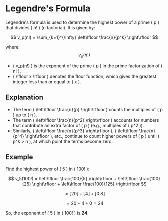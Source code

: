 # Legendre's Formula

Legendre's formula is used to determine the highest power of a prime \( p \) that divides \( n! \) (n factorial). It is given by:

$$ 
v_p(n!) = \sum_{k=1}^{\infty} \left\lfloor \frac{n}{p^k} \right\rfloor 
$$

where:
$$ v_p(n!) $$ 
- \( v_p(n!) \) is the exponent of the prime \( p \) in the prime factorization of \( n! \).
- \( \lfloor x \rfloor \) denotes the floor function, which gives the greatest integer less than or equal to \( x \).


## Explanation
- The term \( \left\lfloor \frac{n}{p} \right\rfloor \) counts the multiples of \( p \) up to \( n \).
- The term \( \left\lfloor \frac{n}{p^2} \right\rfloor \) accounts for numbers that contribute an extra factor of \( p \) (e.g., multiples of \( p^2 \)).
- Similarly, \( \left\lfloor \frac{n}{p^3} \right\rfloor \), \( \left\lfloor \frac{n}{p^4} \right\rfloor \), etc., continue to count higher powers of \( p \) until \( p^k > n \), at which point the terms become zero.

## Example
Find the highest power of \( 5 \) in \( 100! \):

$$
v_5(100!) = \left\lfloor \frac{100}{5} \right\rfloor + \left\lfloor \frac{100}{25} \right\rfloor + \left\lfloor \frac{100}{125} \right\rfloor
$$

$$
= \left\lfloor 20 \right\rfloor + \left\lfloor 4 \right\rfloor + \left\lfloor 0.8 \right\rfloor
$$

$$
= 20 + 4 + 0 = 24
$$

So, the exponent of \( 5 \) in \( 100! \) is **24**.
